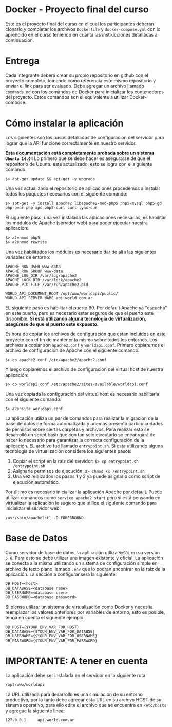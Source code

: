# Docker - Proyecto final del curso
Este es el proyecto final del curso en el cual los participantes deberan clonarlo y completar los archivos ```Dockerfile``` y ```docker-compose.yml``` con lo aprendido en el curso teniendo en cuanta las instrucciones detalladas a continuación.

# Entrega 
Cada integrante deberá crear su propio repositorio en github con el proyecto completo, tomando como referencia este mismo repositorio y enviar el link para ser evaluado.
Debe agregar un archivo llamado ```commands.md``` con los comandos de Docker para inicializar los contenedores del proyecto. Estos comandos son el equivalente a utilizar Docker-compose.

# Cómo instalar la aplicación
Los siguientes son los pasos detallados de configuracion del servidor para lograr que la API funcione correctamente en nuestro servidor. 

**Esta documentación está completamente probada sobre un sistema ```Ubuntu 14.04```**
Lo primero que se debe hacer es asegurarse de que el repositorio de Ubuntu este actualizado, esto se logra con el siguiente comando:
```
$> apt-get update && apt-get -y upgrade
```
Una vez actualizado el repositorio de aplicaciones procedemos a instalar todos los paquetes necesarios con el siguiente comando:
```
$> apt-get -y install apache2 libapache2-mod-php5 php5-mysql php5-gd php-pear php-apc php5-curl curl lynx-cur
```
El siguiente paso, una vez instalada las aplicaciones necesarias, es habilitar los módulos de Apache (servidor web) para poder ejecutar nuestra aplicacion:
```
$> a2enmod php5
$> a2enmod rewrite
``` 
Una vez habilitados los módulos es necesario dar de alta las siguientes variables de entorno:
```
APACHE_RUN_USER www-data
APACHE_RUN_GROUP www-data
APACHE_LOG_DIR /var/log/apache2
APACHE_LOCK_DIR /var/lock/apache2
APACHE_PID_FILE /var/run/apache2.pid

WORLD_API_DOCUMENT_ROOT /opt/www/worldapi/public/
WORLD_API_SERVER_NAME api.world.com.ar
``` 
EL siguiente paso es habilitar el puerto 80. Por default Apache ya "escucha" en este puerto, pero es necesario estar seguros de que el puerto esté disponible. **Si está utilizando alguna tecnología de virtualización, asegúrese de que el puerto este expuesto.**

Es hora de copiar los archivos de configuración que estan incluidos en este proyecto con el fin de mantener la misma sobre todos los entornos. Los archivos a copiar son ```apache2.conf``` y ```worldapi.conf```.
Primero copiaremos el archivo de configuración de Apache con el siguiente comando:
```
$> cp apache2.conf /etc/apache2/apache2.conf
```
Y luego copiaremos el archivo de configuración del virtual host de nuestra aplicación:
```
$> cp worldapi.conf /etc/apache2/sites-available/worldapi.conf
```
Una vez copiada la configuración del virtual host es necesario habilitarla con el siguiente comando:
```
$> a2ensite worldapi.conf
```
La aplicación utiliza un par de comandos para realizar la migración de la base de datos de forma automatizada y además presenta particularidades de permisos sobre ciertas carpetas y archivos. Para realizar esto se desarrolló un script bash que con tan solo ejecutarlo se encanrgará de hacer lo necesario para garantizar la correcta configuración de la aplicación. EL archivo fue llamado ```entrypoint.sh```.
Si esta utilizando alguna tecnología de virtualización considere los siguientes pasos:
 1. Copiar el script en la raíz del servidor: ```$> cp entrypoint.sh /entrypoint.sh```
 2. Asignarle permisos de ejecución: ```$> chmod +x /entrypoint.sh```
 3. Una vez relaizados los pasos 1 y 2 ya puede asignarlo como script de ejecución automático.

Por último es necesario inicializar la aplicación Apache por default. Puede utilizar comandos como ```service apache2 start``` pero si está pensando en virtualizar la aplicación le sugiero que utilice el siguiente comando para inicializar el servidor web:
```
/usr/sbin/apache2ctl -D FOREGROUND
```

# Base de Datos
Como servidor de base de datos, la aplicación utlliza ```MySQL``` en su versión ```5.6```. Para esto se debe utilizar una imagen existente y oficial. 
La aplicación se conecta a la misma utilizando un sistema de configuración simple en archivo de texto plano llamado ```.env``` que lo podran encontrar en la raíz de la aplicación. La sección a configurar será la siguiente:
```
DB_HOST=<host>
DB_DATABASE=<database name>
DB_USERNAME=<database user>
DB_PASSWORD=<database password>
```
Si piensa utilizar un sistema de virtualización como Docker y necesita reemplazar los valores anteriores por variables de entorno, esto es posible, tenga en cuenta el sigueinte ejemplo:
```
DB_HOST={$YOUR_ENV_VAR_FOR_HOST}
DB_DATABASE={$YOUR_ENV_VAR_FOR_DATABSE}
DB_USERNAME={$YOUR_ENV_VAR_FOR_USERNAME}
DB_PASSWORD={$YOUR_ENV_VAR_FOR_PASSWORD}
```

# IMPORTANTE: A tener en cuenta
La aplicación debe ser instalada en el servidor en la siguiente ruta:
```
/opt/www/worldapi
```
La URL utilizada para desarrollo es una simulación de su entorno productivo, por lo tanto debe agregar esta URL en su archivo HOST de su sistema operativo, para ello edite el archivo que se encuentra en ```/etc/hosts``` y agregue la sigueinte linea:
```
127.0.0.1     api.world.com.ar
```
